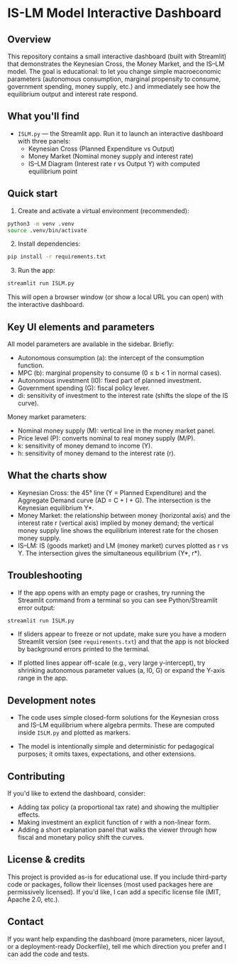 IS-LM Model Interactive Dashboard
=================================

Overview
--------
This repository contains a small interactive dashboard (built with Streamlit) that demonstrates the Keynesian Cross, the Money Market, and the IS–LM model. The goal is educational: to let you change simple macroeconomic parameters (autonomous consumption, marginal propensity to consume, government spending, money supply, etc.) and immediately see how the equilibrium output and interest rate respond.

What you'll find
----------------
- `ISLM.py` — the Streamlit app. Run it to launch an interactive dashboard with three panels:
  - Keynesian Cross (Planned Expenditure vs Output)
  - Money Market (Nominal money supply and interest rate)
  - IS–LM Diagram (Interest rate r vs Output Y) with computed equilibrium point

Quick start
-----------
1. Create and activate a virtual environment (recommended):

```bash
python3 -m venv .venv
source .venv/bin/activate
```

2. Install dependencies:

```bash
pip install -r requirements.txt
```

3. Run the app:

```bash
streamlit run ISLM.py
```

This will open a browser window (or show a local URL you can open) with the interactive dashboard.

Key UI elements and parameters
------------------------------
All model parameters are available in the sidebar. Briefly:

- Autonomous consumption (a): the intercept of the consumption function.
- MPC (b): marginal propensity to consume (0 ≤ b < 1 in normal cases).
- Autonomous investment (I0): fixed part of planned investment.
- Government spending (G): fiscal policy lever.
- di: sensitivity of investment to the interest rate (shifts the slope of the IS curve).

Money market parameters:

- Nominal money supply (M): vertical line in the money market panel.
- Price level (P): converts nominal to real money supply (M/P).
- k: sensitivity of money demand to income (Y).
- h: sensitivity of money demand to the interest rate (r).

What the charts show
--------------------
- Keynesian Cross: the 45° line (Y = Planned Expenditure) and the Aggregate Demand curve (AD = C + I + G). The intersection is the Keynesian equilibrium Y*.
- Money Market: the relationship between money (horizontal axis) and the interest rate r (vertical axis) implied by money demand; the vertical money supply line shows the equilibrium interest rate for the chosen money supply.
- IS–LM: IS (goods market) and LM (money market) curves plotted as r vs Y. The intersection gives the simultaneous equilibrium (Y*, r*).

Troubleshooting
---------------
- If the app opens with an empty page or crashes, try running the Streamlit command from a terminal so you can see Python/Streamlit error output:

```bash
streamlit run ISLM.py
```

- If sliders appear to freeze or not update, make sure you have a modern Streamlit version (see `requirements.txt`) and that the app is not blocked by background errors printed to the terminal.

- If plotted lines appear off-scale (e.g., very large y-intercept), try shrinking autonomous parameter values (a, I0, G) or expand the Y-axis range in the app.

Development notes
-----------------
- The code uses simple closed-form solutions for the Keynesian cross and IS–LM equilibrium where algebra permits. These are computed inside `ISLM.py` and plotted as markers.

- The model is intentionally simple and deterministic for pedagogical purposes; it omits taxes, expectations, and other extensions.

Contributing
------------
If you'd like to extend the dashboard, consider:
- Adding tax policy (a proportional tax rate) and showing the multiplier effects.
- Making investment an explicit function of r with a non-linear form.
- Adding a short explanation panel that walks the viewer through how fiscal and monetary policy shift the curves.

License & credits
-----------------
This project is provided as-is for educational use. If you include third-party code or packages, follow their licenses (most used packages here are permissively licensed). If you'd like, I can add a specific license file (MIT, Apache 2.0, etc.).

Contact
-------
If you want help expanding the dashboard (more parameters, nicer layout, or a deployment-ready Dockerfile), tell me which direction you prefer and I can add the code and tests.
